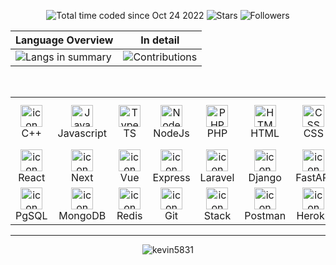   <div align="center">
    
   ![Total time coded since Oct 24 2022](https://wakatime.com/badge/user/168edf9f-71dc-49cc-bf77-592d9c9d4eed.svg)
   ![Stars](https://img.shields.io/github/stars/kevin5831?label=Stars&style=social)
   ![Followers](https://img.shields.io/github/followers/kevin5831?label=Followers&style=social)
  
  </div>
    
  
  <div align="center">

  | Language Overview  | In detail |
  |--------------------|-----------|
  | ![Langs in summary](https://github-readme-stats.vercel.app/api/top-langs/?username=kevin5831&theme=tokyonight&hide_border=false&include_all_commits=false&count_private=false&layout=compact&langs_count=8) | ![Contributions](https://streak-stats.demolab.com?user=kevin5831&theme=tokyonight)  |

  </div>
  
  <div id="language and tools" align="center">
    <br>
   <table style="text-align: center;">  
      <tr>  
        <td align="center" width="80" align="center" width="80">  
          <img  width="35" height="35" src="https://skillicons.dev/icons?i=cpp" alt="icon" alt="C++" />  
          <br>C++  
        </td>  
        <td align="center" width="80">  
          <img  width="35" height="35" src="https://skillicons.dev/icons?i=js" alt="Javascript" />  
          <br>Javascript  
        </td>  
        <td align="center" width="80">  
          <img  width="35" height="35" src="https://skillicons.dev/icons?i=ts" alt="TypeScript" />  
          <br>TS  
        </td>  
        <td align="center" width="80">  
          <img  width="35" height="35" src="https://skillicons.dev/icons?i=nodejs" alt="NodeJs" />  
          <br>NodeJs  
        </td> 
        <td align="center" width="80">  
          <img  width="35" height="35" src="https://skillicons.dev/icons?i=php" alt="PHP" />  
          <br>PHP  
        </td>  
        <td align="center" width="80">  
          <img  width="35" height="35" src="https://skillicons.dev/icons?i=html" alt="HTML" />  
          <br>HTML  
        </td>  
        <td align="center" width="80">  
          <img  width="35" height="35" src="https://skillicons.dev/icons?i=css" alt="CSS" />  
          <br>CSS  
        </td> 
        <td align="center" width="80">  
          <img  width="35" height="35" src="https://skillicons.dev/icons?i=bootstrap" alt="BootStrap" />  
          <br>BootStrap  
        </td> 
        <td align="center" width="80">  
          <img  width="35" height="35" src="https://skillicons.dev/icons?i=tailwindcss" alt="TailwindCss" />  
          <br>TailwindCss  
        </td> 
        <td align="center" width="80">  
          <img  width="35" height="35" src="https://skillicons.dev/icons?i=materialui" alt="Material" />  
          <br>Material UI  
        </td> 
      </tr>  
      <tr>  
        <td align="center" width="80">  
          <img  width="35" height="35" src="https://skillicons.dev/icons?i=react" alt="icon" alt="React" />  
          <br>React  
        </td>
        <td align="center" width="80">  
          <img  width="35" height="35" src="https://skillicons.dev/icons?i=next" alt="icon" alt="Next" />  
          <br>Next  
        </td>
        <td align="center" width="80">  
          <img  width="35" height="35" src="https://skillicons.dev/icons?i=vue" alt="icon" alt="Vue" />  
          <br>Vue  
        </td>
        <td align="center" width="80">  
          <img  width="35" height="35" src="https://skillicons.dev/icons?i=express" alt="icon" alt="Express" />  
          <br>Express  
        </td>
        <td align="center" width="80">  
          <img  width="35" height="35" src="https://skillicons.dev/icons?i=laravel" alt="icon" alt="Laravel" />  
          <br>Laravel  
        </td>
        <td align="center" width="80">  
          <img  width="35" height="35" src="https://skillicons.dev/icons?i=django" alt="icon" alt="Django" />  
          <br>Django  
        </td>
        <td align="center" width="80">  
          <img  width="35" height="35" src="https://skillicons.dev/icons?i=fastapi" alt="icon" alt="FastAPI" />  
          <br>FastAPI  
        </td>
        <td align="center" width="80">  
          <img  width="35" height="35" src="https://skillicons.dev/icons?i=python" alt="icon" alt="Python" />  
          <br>Python  
        </td>
        <td align="center" width="80">  
          <img  width="35" height="35" src="https://skillicons.dev/icons?i=mysql" alt="icon" alt="MySql" />  
          <br>MySql  
        </td>
        <td align="center" width="80">  
          <img  width="35" height="35" src="https://skillicons.dev/icons?i=sqlite" alt="icon" alt="sqlite" />  
          <br>Sqlite  
        </td>
      </tr>
      <tr>  
        <td align="center" width="80">  
            <img  width="35" height="35" src="https://skillicons.dev/icons?i=postgresql" alt="icon" alt="PostgreSQL" />  
            <br>PgSQL  
        </td>
        <td align="center" width="80">  
            <img  width="35" height="35" src="https://skillicons.dev/icons?i=mongodb" alt="icon" alt="MongoDB" />  
            <br>MongoDB
        </td>
        <td align="center" width="80">  
            <img  width="35" height="35" src="https://skillicons.dev/icons?i=redis" alt="icon" alt="redis" />  
            <br>Redis
        </td>
        <td align="center" width="80">  
            <img  width="35" height="35" src="https://skillicons.dev/icons?i=git" alt="icon" alt="Git" />  
            <br>Git  
        </td>
        <td align="center" width="80">  
            <img  width="35" height="35" src="https://skillicons.dev/icons?i=stackoverflow" alt="icon" alt="Stackoverflow" />  
            <br>Stack  
        </td>
        <td align="center" width="80">  
            <img  width="35" height="35" src="https://skillicons.dev/icons?i=postman" alt="icon" alt="postman" />  
            <br>Postman  
        </td>
        <td align="center" width="80">  
            <img  width="35" height="35" src="https://skillicons.dev/icons?i=heroku" alt="icon" alt="Heroku" />  
            <br>Heroku  
        </td>
        <td align="center" width="80">  
            <img  width="35" height="35" src="https://techstack-generator.vercel.app/aws-icon.svg" alt="icon" alt="AWS" />  
            <br>AWS  
        </td>
        <td align="center" width="80">  
            <img  width="35" height="35" src="https://skillicons.dev/icons?i=docker" alt="icon" alt="Docker" />  
            <br>Docker  
        </td>
        <td align="center" width="80">  
            <img  width="35" height="35" src="https://skillicons.dev/icons?i=vercel" alt="icon" alt="Vercel" />  
            <br>vercel  
        </td>
    </tr>
    </table>  
  </div>
  <hr>
  
  <div align="center">
    <img src="https://github-profile-trophy.vercel.app/?username=kevin5831" alt="kevin5831" />
  </div>
